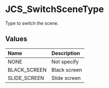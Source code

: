 # JCS_SwitchSceneType

Type to switch the scene.

## Values

| Name         | Description  |
|:-------------|:-------------|
| NONE         | Not specify  |
| BLACK_SCREEN | Black screen |
| SLIDE_SCREEN | Slide screen |
